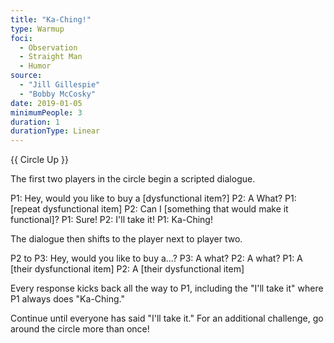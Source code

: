 ```yaml
---
title: "Ka-Ching!"
type: Warmup
foci:
  - Observation
  - Straight Man
  - Humor
source:
  - "Jill Gillespie"
  - "Bobby McCosky"
date: 2019-01-05
minimumPeople: 3
duration: 1
durationType: Linear
---
```


{{ Circle Up }}

The first two players in the circle begin a scripted dialogue.

P1: Hey, would you like to buy a [dysfunctional item?]
P2: A What?
P1: [repeat dysfunctional item]
P2: Can I [something that would make it functional]?
P1: Sure!
P2: I'll take it!
P1: Ka-Ching!

The dialogue then shifts to the player next to player two.

P2 to P3: Hey, would you like to buy a...?
P3: A what?
P2: A what?
P1: A [their dysfunctional item]
P2: A [their dysfunctional item]

Every response kicks back all the way to P1, including the "I'll take it" where P1 always does "Ka-Ching."

Continue until everyone has said "I'll take it." For an additional challenge, go around the circle more than once!

